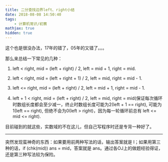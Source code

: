 ```yaml
---
title: 二分查找边界left、right小结
date: 2018-08-08 14:50:40
tags: 
    - 计算机常识/初赛
mathjax: true
hidden: true
---
```


这个也是很没办法，17年的错了，05年的又错了。。。

那么来总结一下常见的几种：

1. left < right, mid = (left + right) / 2, left = mid + 1, right = mid.

2. left < right, mid = (left + right + 1) / 2, left = mid, right = mid - 1.

3. left <= right, mid = (left + right) / 2, left = mid + 1, right = mid - 1.

4. left + 1 < right, mid = (left + right) / 2, left = mid, right = mid(保证每次循环时数组长度都会至少减一，终止时数组长度可能为2(left + 1 == right), 可能为1(left == right), 但绝不会为0(left > right)，因为每一轮循环前总有 left <= mid <= right).

目前碰到的就这些，实数域的不在这儿，但自己写程序时还是专背一种好了。

----

突然发现蛮神奇的东西：如果要用前两种写法的话，输出答案就是 l；如果用第三种的话，if (chk(mid)) ans = mid，答案就是 ans。通过各OJ上的做题经验得证，还是第三种写法较为保险。